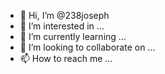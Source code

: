 - 👋 Hi, I’m @238joseph
- 👀 I’m interested in ...
- 🌱 I’m currently learning ...
- 💞️ I’m looking to collaborate on ...
- 📫 How to reach me ...

<!---
238joseph/238joseph is a ✨ special ✨ repository because its `README.md` (this file) appears on your GitHub profile.
You can click the Preview link to take a look at your changes.
--->

